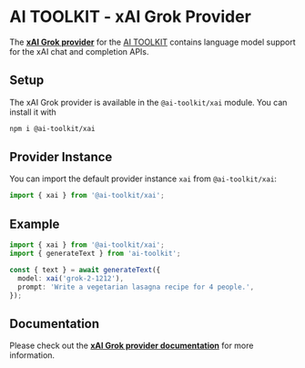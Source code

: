 # AI TOOLKIT - xAI Grok Provider

The **[xAI Grok provider](https://sdk.khulnasoft.com/providers/ai-toolkit-providers/xai)** for the [AI TOOLKIT](https://sdk.khulnasoft.com/docs)
contains language model support for the xAI chat and completion APIs.

## Setup

The xAI Grok provider is available in the `@ai-toolkit/xai` module. You can install it with

```bash
npm i @ai-toolkit/xai
```

## Provider Instance

You can import the default provider instance `xai` from `@ai-toolkit/xai`:

```ts
import { xai } from '@ai-toolkit/xai';
```

## Example

```ts
import { xai } from '@ai-toolkit/xai';
import { generateText } from 'ai-toolkit';

const { text } = await generateText({
  model: xai('grok-2-1212'),
  prompt: 'Write a vegetarian lasagna recipe for 4 people.',
});
```

## Documentation

Please check out the **[xAI Grok provider documentation](https://sdk.khulnasoft.com/providers/ai-toolkit-providers/xai)** for more information.
